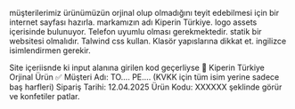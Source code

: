 müşterilerimiz ürünümüzün orjinal olup olmadığını teyit edebilmesi için bir internet sayfası hazırla.
markamızın adı Kiperin Türkiye. logo assets içerisinde bulunuyor.
Telefon uyumlu olması gerekmektedir. statik bir websitesi olmalıdır. Talwind css kullan. Klasör yapıslarına dikkat et. ingilizce isimlendirmen gerekir.

Site içeriisnde ki input alanına girilen kod geçerliyse
🌾 Kiperin Türkiye Orjinal Ürün ✅
Müşteri Adı: TO…. PE…. (KVKK için tüm isim yerine sadece baş harfleri)
Sipariş Tarihi: 12.04.2025
Ürün Kodu: XXXXXX
şeklinde görür ve konfetiler patlar.